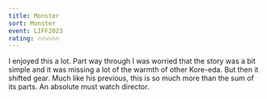 ```yaml
---
title: Monster
sort: Monster
event: LIFF2023
rating: 🔥🔥🔥🔥🔥
---
```

I enjoyed this a lot. Part way through I was worried that the story was a bit simple and it was missing a lot of the warmth of other Kore-eda. But then it shifted gear. Much like his previous, this is so much more than the sum of its parts. An absolute must watch director.
